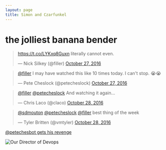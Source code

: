 ```yaml
---
layout: page
title: Simon and Czarfunkel
---
```


# the jolliest banana bender

<blockquote class="twitter-tweet" data-lang="en"><p lang="en" dir="ltr"><a href="https://t.co/LYKxq8Guxn">https://t.co/LYKxq8Guxn</a> literally cannot even.</p>&mdash; Nick Silkey (@filler) <a href="https://twitter.com/filler/status/791768031642791936">October 27, 2016</a></blockquote>
<script async src="//platform.twitter.com/widgets.js" charset="utf-8"></script>

<blockquote class="twitter-tweet" data-conversation="none" data-lang="en"><p lang="en" dir="ltr"><a href="https://twitter.com/filler">@filler</a> I may have watched this like 10 times today. I can&#39;t stop. 😭😭</p>&mdash; Pete Cheslock (@petecheslock) <a href="https://twitter.com/petecheslock/status/791774675260968961">October 27, 2016</a></blockquote>
<script async src="//platform.twitter.com/widgets.js" charset="utf-8"></script>

<blockquote class="twitter-tweet" data-conversation="none" data-lang="en"><p lang="en" dir="ltr"><a href="https://twitter.com/filler">@filler</a> <a href="https://twitter.com/petecheslock">@petecheslock</a> And watching it again...</p>&mdash; Chris Laco (@claco) <a href="https://twitter.com/claco/status/791800737206460416">October 28, 2016</a></blockquote>
<script async src="//platform.twitter.com/widgets.js" charset="utf-8"></script>

<blockquote class="twitter-tweet" data-lang="en"><p lang="en" dir="ltr"><a href="https://twitter.com/sdmouton">@sdmouton</a> <a href="https://twitter.com/petecheslock">@petecheslock</a> <a href="https://twitter.com/filler">@filler</a> best thing of the week</p>&mdash; Tyler Britten (@vmtyler) <a href="https://twitter.com/vmtyler/status/791996397549740033">October 28, 2016</a></blockquote>
<script async src="//platform.twitter.com/widgets.js" charset="utf-8"></script>

[@petechesbot gets his revenge](petecheslock)


![Our Director of Devops](http://tirefi.re/petecheslock/pete.png)

[petecheslock]: http://tirefi.re/petecheslock/
